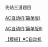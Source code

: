 先贴三道题目

[AC自动机(简单版)](https://www.luogu.com.cn/problem/P3808)

[AC自动机(简单版Ⅱ)](https://www.luogu.com.cn/problem/P3796)

[【模板】AC自动机](https://www.luogu.com.cn/problem/P5357)
